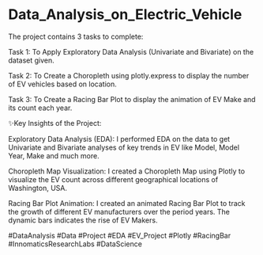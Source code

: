 # Data_Analysis_on_Electric_Vehicle
The project contains 3 tasks to complete:

Task 1: To Apply Exploratory Data Analysis (Univariate and Bivariate) on the dataset given.

Task 2: To Create a Choropleth using plotly.express to display the number of EV vehicles based on location.

Task 3: To Create a Racing Bar Plot to display the animation of EV Make and its count each year.

✨Key Insights of the Project:

Exploratory Data Analysis (EDA): I performed EDA on the data to get Univariate and Bivariate analyses of key trends in EV like Model, Model Year, Make and much more.

Choropleth Map Visualization: I created a Choropleth Map using Plotly  to visualize the EV count across different geographical locations of Washington, USA.

Racing Bar Plot Animation: I created an animated Racing Bar Plot to track the growth of different EV manufacturers over the period years. The dynamic bars indicates the rise of EV Makers.

#DataAnalysis #Data #Project #EDA #EV_Project #Plotly #RacingBar #InnomaticsResearchLabs #DataScience
